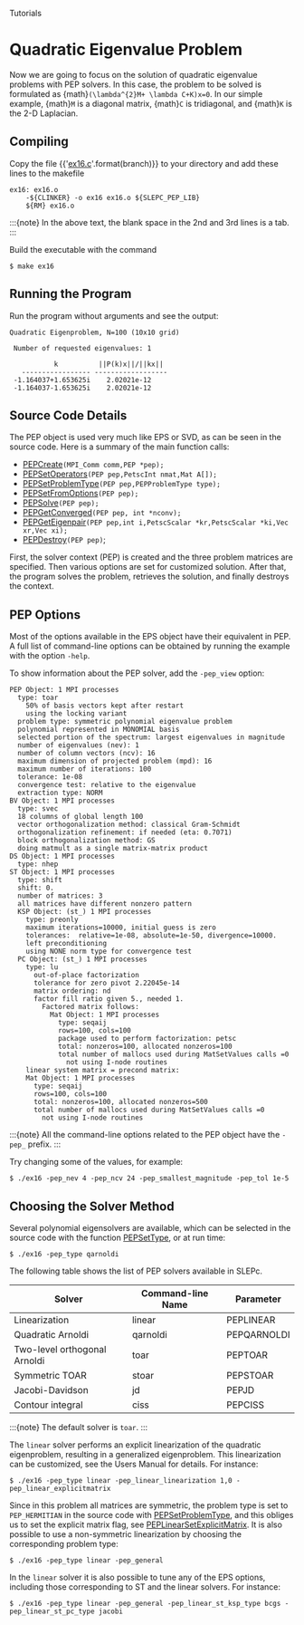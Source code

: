 Tutorials

# Quadratic Eigenvalue Problem

Now we are going to focus on the solution of quadratic eigenvalue problems with PEP solvers. In this case, the problem to be solved is formulated as {math}`(\lambda^{2}M+ \lambda C+K)x=0`. In our simple example, {math}`M` is a diagonal matrix, {math}`C` is tridiagonal, and {math}`K` is the 2-D Laplacian.

## Compiling

Copy the file {{'[ex16.c](https://slepc.upv.es/{}/src/pep/tutorials/ex16.c.html)'.format(branch)}} to your directory and add these lines to the makefile

```{code} make
ex16: ex16.o
	-${CLINKER} -o ex16 ex16.o ${SLEPC_PEP_LIB}
	${RM} ex16.o
```

:::{note}
In the above text, the blank space in the 2nd and 3rd lines is a tab.
:::

Build the executable with the command

```{code} console
$ make ex16
```

## Running the Program

Run the program without arguments and see the output:

```{code}
Quadratic Eigenproblem, N=100 (10x10 grid)

 Number of requested eigenvalues: 1

           k          ||P(k)x||/||kx||
   ----------------- ------------------
 -1.164037+1.653625i    2.02021e-12
 -1.164037-1.653625i    2.02021e-12
```

## Source Code Details

The PEP object is used very much like EPS or SVD, as can be seen in the source code. Here is a summary of the main function calls:

* [PEPCreate](../../manualpages/PEP/PEPCreate)`(MPI_Comm comm,PEP *pep);`
* [PEPSetOperators](../../manualpages/PEP/PEPSetOperators)`(PEP pep,PetscInt nmat,Mat A[]);`
* [PEPSetProblemType](../../manualpages/PEP/PEPSetProblemType)`(PEP pep,PEPProblemType type);`
* [PEPSetFromOptions](../../manualpages/PEP/PEPSetFromOptions)`(PEP pep);`
* [PEPSolve](../../manualpages/PEP/PEPSolve)`(PEP pep);`
* [PEPGetConverged](../../manualpages/PEP/PEPGetConverged)`(PEP pep, int *nconv);`
* [PEPGetEigenpair](../../manualpages/PEP/PEPGetEigenpair)`(PEP pep,int i,PetscScalar *kr,PetscScalar *ki,Vec xr,Vec xi);`
* [PEPDestroy](../../manualpages/PEP/PEPDestroy)`(PEP pep)`;

First, the solver context (PEP) is created and the three problem matrices are specified. Then various options are set for customized solution. After that, the program solves the problem, retrieves the solution, and finally destroys the context.

## PEP Options

Most of the options available in the EPS object have their equivalent in PEP.  A full list of command-line options can be obtained by running the example
with the option `-help`.

To show information about the PEP solver, add the `-pep_view` option:

```{code}
PEP Object: 1 MPI processes
  type: toar
    50% of basis vectors kept after restart
    using the locking variant
  problem type: symmetric polynomial eigenvalue problem
  polynomial represented in MONOMIAL basis
  selected portion of the spectrum: largest eigenvalues in magnitude
  number of eigenvalues (nev): 1
  number of column vectors (ncv): 16
  maximum dimension of projected problem (mpd): 16
  maximum number of iterations: 100
  tolerance: 1e-08
  convergence test: relative to the eigenvalue
  extraction type: NORM
BV Object: 1 MPI processes
  type: svec
  18 columns of global length 100
  vector orthogonalization method: classical Gram-Schmidt
  orthogonalization refinement: if needed (eta: 0.7071)
  block orthogonalization method: GS
  doing matmult as a single matrix-matrix product
DS Object: 1 MPI processes
  type: nhep
ST Object: 1 MPI processes
  type: shift
  shift: 0.
  number of matrices: 3
  all matrices have different nonzero pattern
  KSP Object: (st_) 1 MPI processes
    type: preonly
    maximum iterations=10000, initial guess is zero
    tolerances:  relative=1e-08, absolute=1e-50, divergence=10000.
    left preconditioning
    using NONE norm type for convergence test
  PC Object: (st_) 1 MPI processes
    type: lu
      out-of-place factorization
      tolerance for zero pivot 2.22045e-14
      matrix ordering: nd
      factor fill ratio given 5., needed 1.
        Factored matrix follows:
          Mat Object: 1 MPI processes
            type: seqaij
            rows=100, cols=100
            package used to perform factorization: petsc
            total: nonzeros=100, allocated nonzeros=100
            total number of mallocs used during MatSetValues calls =0
              not using I-node routines
    linear system matrix = precond matrix:
    Mat Object: 1 MPI processes
      type: seqaij
      rows=100, cols=100
      total: nonzeros=100, allocated nonzeros=500
      total number of mallocs used during MatSetValues calls =0
        not using I-node routines
```

:::{note}
All the command-line options related to the PEP object have the `-pep_` prefix.
:::

Try changing some of the values, for example:

```{code} console
$ ./ex16 -pep_nev 4 -pep_ncv 24 -pep_smallest_magnitude -pep_tol 1e-5
```

## Choosing the Solver Method

Several polynomial eigensolvers are available, which can be selected in the source code with the function [PEPSetType](../../manualpages/PEP/PEPSetType), or at run time:

```{code} console
$ ./ex16 -pep_type qarnoldi
```

The following table shows the list of PEP solvers available in SLEPc.

Solver                        |  Command-line Name  |  Parameter
---                           |---                  |---
Linearization                 |  linear             |  PEPLINEAR
Quadratic Arnoldi             |  qarnoldi           |  PEPQARNOLDI
Two-level orthogonal Arnoldi  |  toar               |  PEPTOAR
Symmetric TOAR                |  stoar              |  PEPSTOAR
Jacobi-Davidson               |  jd                 |  PEPJD
Contour integral              |  ciss               |  PEPCISS

:::{note}
The default solver is `toar`.
:::

The `linear` solver performs an explicit linearization of the quadratic eigenproblem, resulting in a generalized eigenproblem. This linearization can be customized, see the Users Manual for details. For instance:

```{code} console
$ ./ex16 -pep_type linear -pep_linear_linearization 1,0 -pep_linear_explicitmatrix
```

Since in this problem all matrices are symmetric, the problem type is set to `PEP_HERMITIAN` in the source code with [PEPSetProblemType](../../manualpages/PEP/PEPSetProblemType), and this obliges us to set the explicit matrix flag, see [PEPLinearSetExplicitMatrix](../../manualpages/PEP/PEPLinearSetExplicitMatrix).  It is also possible to use a non-symmetric linearization by choosing the corresponding problem type:

```{code} console
$ ./ex16 -pep_type linear -pep_general
```

In the `linear` solver it is also possible to tune any of the EPS options, including those corresponding to ST and the linear solvers. For instance:

```{code} console
$ ./ex16 -pep_type linear -pep_general -pep_linear_st_ksp_type bcgs -pep_linear_st_pc_type jacobi
```
